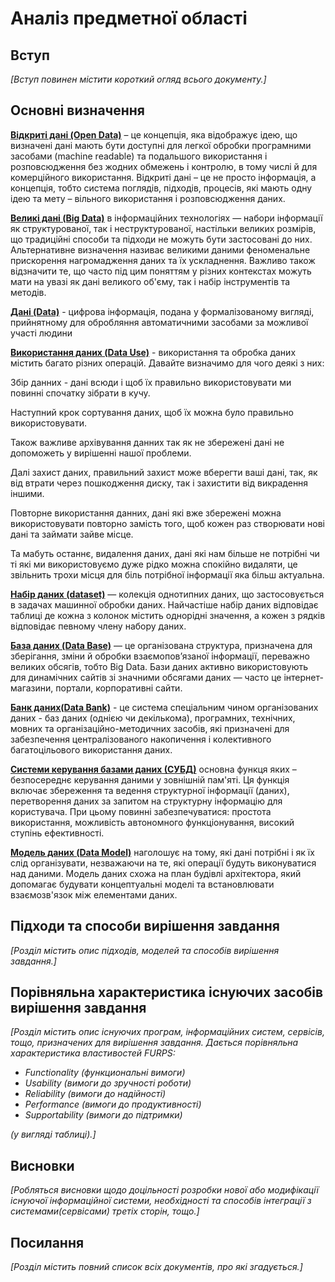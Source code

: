 # Аналіз предметної області

## Вступ

*[Вступ повинен містити короткий огляд всього документу.]*


## Основні визначення

[**Відкриті дані (Open Data)**](https://docs.google.com/document/d/1G3ZcQ5NyHAfaJWXE6uGPRIBLqdRLRk9LXtgQS9utYmQ/edit#heading=h.1u8zm7362v0t) – це концепція, яка відображує ідею, що визначені дані мають бути доступні для легкої обробки програмними засобами (machine readable) та подальшого використання і розповсюдження без жодних обмежень і контролю, в тому числі й для комерційного використання. Відкриті дані – це не просто інформація, а концепція, тобто система поглядів, підходів, процесів, які мають одну ідею та мету – вільного використання і розповсюдження даних.

[**Великі дані (Big Data)**](https://www.wiki.uk-ua.nina.az/%D0%92%D0%B5%D0%BB%D0%B8%D0%BA%D1%96_%D0%B4%D0%B0%D0%BD%D1%96.html) в інформаційних технологіях — набори інформації як структурованої, так і неструктурованої, настільки великих розмірів, що традиційні способи та підходи не можуть бути застосовані до них. Альтернативне визначення називає великими даними феноменальне прискорення нагромадження даних та їх ускладнення. Важливо також відзначити те, що часто під цим поняттям у різних контекстах можуть мати на увазі як дані великого об'єму, так і набір інструментів та методів.

[**Дані (Data)**](https://uk.wikipedia.org/wiki/%D0%94%D0%B0%D0%BD%D1%96) - цифрова інформація, подана у формалізованому вигляді, прийнятному для обробляння автоматичними засобами за можливої участі людини

[**Використання даних (Data Use)**](https://uk.wikipedia.org/wiki/%D0%94%D0%B0%D0%BD%D1%96) - використання та обробка даних містить багато різних операцій. Давайте визначимо для чого деякі з них:

Збір данних - дані всюди і щоб їх правильно використовувати ми повинні спочатку зібрати в кучу. 

Наступний крок сортування даних, щоб їх можна було правильно використовувати. 

Також важливе архівування данних так як не збережені дані не допоможеть у вирішенні нашої проблеми. 

Далі захист даних, правильний захист може вберегти ваші дані, так, як від втрати через пошкодження диску, так і захистити від викрадення іншими. 

Повторне використання данних, дані які вже збережені можна використовувати повторно замість того, щоб кожен раз створювати нові дані та займати зайве місце. 

Та мабуть останнє, видалення даних, дані які нам більше не потрібні чи ті які ми використовуємо дуже рідко можна спокійно видаляти, це звільнить трохи місця для біль потрібної інформації яка більш актуальна.

[**Набір даних (dataset)**](https://uk.wikipedia.org/wiki/%D0%9D%D0%B0%D0%B1%D1%96%D1%80_%D0%B4%D0%B0%D0%BD%D0%B8%D1%85) — колекція однотипних даних, що застосовується в задачах машинної обробки даних. Найчастіше набір даних відповідає таблиці де кожна з колонок містить однорідні значення, а кожен з рядків відповідає певному члену набору даних.

[**База даних (Data Base)**](https://hostiq.ua/wiki/ukr/database/) — це організована структура, призначена для зберігання, зміни й обробки взаємопов’язаної інформації, переважно великих обсягів, тобто Big Data. Бази даних активно використовують для динамічних сайтів зі значними обсягами даних — часто це інтернет-магазини, портали, корпоративні сайти.

[**Банк даних(Data Bank)**](https://life-prog.ru/ukr/1_324_ponyattya-pro-bank-danih.html) - це система спеціальним чином організованих даних - баз даних (однією чи декількома), програмних, технічних, мовних та організаційно-методичних засобів, які призначені для забезпечення централізованого накопичення і колективного багатоцільового використання даних.

[**Системи керування базами даних (СУБД)**](https://pidru4niki.com/81326/tehnika/sistemi_keruvannya_bazami_danih) основна функця яких – безпосереднє керування даними у зовнішній пам'яті. Ця функція включає збереження та ведення структурної інформації (даних), перетворення даних за запитом на структурну інформацію для користувача. При цьому повинні забезпечуватися: простота використання, можливість автономного функціонування, високий ступінь ефективності.

[**Модель даних (Data Model)**](https://uk.csstricks.net/8226422-data-modelling-conceptual-logical-physical-data-model-types#menu-2) наголошує на тому, які дані потрібні і як їх слід організувати, незважаючи на те, які операції будуть виконуватися над даними. Модель даних схожа на план будівлі архітектора, який допомагає будувати концептуальні моделі та встановлювати взаємозв'язок між елементами даних.


## Підходи та способи вирішення завдання

*[Розділ містить опис підходів, моделей та способів вирішення завдання.]*

## Порівняльна характеристика існуючих засобів вирішення завдання

*[Розділ містить опис існуючих програм, інформаційних систем, сервісів, тощо, призначених для вирішення 
завдання. Дається порівняльна характеристика властивостей FURPS:*
- *Functionality (функциональні вимоги)*
- *Usability (вимоги до зручності роботи)*
- *Reliability (вимоги до надійності)*
- *Performance (вимоги до продуктивності)*
- *Supportability (вимоги до підтримки)*

 *(у вигляді таблиці).]*

## Висновки

*[Робляться висновки щодо доцільності розробки нової або модифікації існуючої інформаційної системи, необхідності та способів інтеграції з системами(сервісами) третіх сторін, тощо.]*

## Посилання

*[Розділ містить повний список всіх документів, про які згадується.]*
